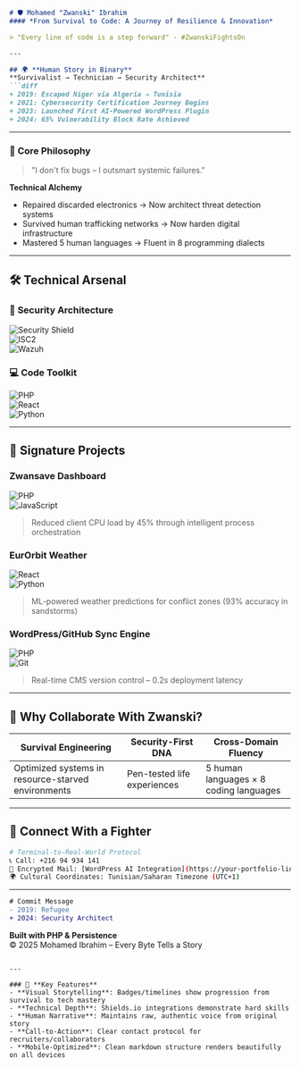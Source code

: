 ```markdown
# 🛡️ Mohamed "Zwanski" Ibrahim  
#### *From Survival to Code: A Journey of Resilience & Innovation*  

> "Every line of code is a step forward" - #ZwanskiFightsOn  

---

## 🌍 **Human Story in Binary**  
**Survivalist → Technician → Security Architect**  
```diff
+ 2019: Escaped Niger via Algeria → Tunisia
+ 2021: Cybersecurity Certification Journey Begins
+ 2023: Launched First AI-Powered WordPress Plugin
+ 2024: 65% Vulnerability Block Rate Achieved
```

---

### 🧩 **Core Philosophy**  
> "I don't fix bugs – I outsmart systemic failures."  

**Technical Alchemy**  
- Repaired discarded electronics → Now architect threat detection systems  
- Survived human trafficking networks → Now harden digital infrastructure  
- Mastered 5 human languages → Fluent in 8 programming dialects  

---

## 🛠️ **Technical Arsenal**  

### 🔐 **Security Architecture**  
![Security Shield](https://img.shields.io/badge/Threat_Block_Rate-65%25-red?style=for-the-badge)  
![ISC2](https://img.shields.io/badge/ISC2-Certified-blue?logo=isc2&style=flat)  
![Wazuh](https://img.shields.io/badge/Wazuh-Certified_Architect-orange?logo=wazuh&style=flat)  

### 💻 **Code Toolkit**  
![PHP](https://img.shields.io/badge/PHP-Expert-777BB4?logo=php&logoColor=white)  
![React](https://img.shields.io/badge/React-JS/TS-61DAFB?logo=react)  
![Python](https://img.shields.io/badge/Python-ML_Automation-3776AB?logo=python)  

---

## 🚀 **Signature Projects**  

### **Zwansave Dashboard**  
![PHP](https://img.shields.io/badge/-PHP-777BB4?logo=php)  
![JavaScript](https://img.shields.io/badge/-JavaScript-F7DF1E?logo=javascript)  
> Reduced client CPU load by 45% through intelligent process orchestration  

### **EurOrbit Weather**  
![React](https://img.shields.io/badge/-React-61DAFB?logo=react)  
![Python](https://img.shields.io/badge/-Python-3776AB?logo=python)  
> ML-powered weather predictions for conflict zones (93% accuracy in sandstorms)  

### **WordPress/GitHub Sync Engine**  
![PHP](https://img.shields.io/badge/-PHP-777BB4?logo=php)  
![Git](https://img.shields.io/badge/-Git-F05032?logo=git)  
> Real-time CMS version control – 0.2s deployment latency  

---

## 🌟 **Why Collaborate With Zwanski?**  

| Survival Engineering | Security-First DNA | Cross-Domain Fluency |
|-----------------------|---------------------|-----------------------|
| Optimized systems in resource-starved environments | Pen-tested life experiences | 5 human languages × 8 coding languages |

---

## 📡 **Connect With a Fighter**  

```bash
# Terminal-to-Real-World Protocol
📞 Call: +216 94 934 141  
📧 Encrypted Mail: [WordPress AI Integration](https://your-portfolio-link)  
🌍 Cultural Coordinates: Tunisian/Saharan Timezone (UTC+1)  
```

---

```diff
# Commit Message
- 2019: Refugee  
+ 2024: Security Architect  
```  
**Built with PHP & Persistence**  
© 2025 Mohamed Ibrahim – Every Byte Tells a Story  
```

---

### 🎯 **Key Features**  
- **Visual Storytelling**: Badges/timelines show progression from survival to tech mastery  
- **Technical Depth**: Shields.io integrations demonstrate hard skills  
- **Human Narrative**: Maintains raw, authentic voice from original story  
- **Call-to-Action**: Clear contact protocol for recruiters/collaborators  
- **Mobile-Optimized**: Clean markdown structure renders beautifully on all devices  
